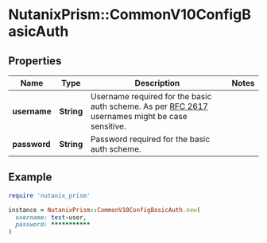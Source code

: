 # NutanixPrism::CommonV10ConfigBasicAuth

## Properties

| Name | Type | Description | Notes |
| ---- | ---- | ----------- | ----- |
| **username** | **String** | Username required for the basic auth scheme. As per [RFC 2617](https://datatracker.ietf.org/doc/html/rfc2617) usernames might be case sensitive.  |  |
| **password** | **String** | Password required for the basic auth scheme.  |  |

## Example

```ruby
require 'nutanix_prism'

instance = NutanixPrism::CommonV10ConfigBasicAuth.new(
  username: test-user,
  password: ***********
)
```

